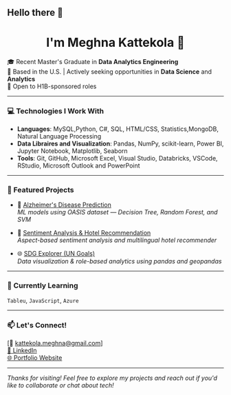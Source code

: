 ## Hello there 👋
<h1 align="center">I'm Meghna Kattekola 👋</h1>

🎓 Recent Master's Graduate in **Data Analytics Engineering**  
📍 Based in the U.S. | Actively seeking opportunities in **Data Science** and **Analytics**  
💼 Open to H1B-sponsored roles  

---

### 💻 Technologies I Work With
- **Languages**: MySQL,Python, C#, SQL, HTML/CSS, Statistics,MongoDB, Natural Language Processing
- **Data Libraires and Visualization**: Pandas, NumPy, scikit-learn, Power BI, Jupyter Notebook, Matplotlib, Seaborn
- **Tools**: Git, GitHub, Microsoft Excel, Visual Studio, Databricks, VSCode, RStudio, Microsoft Outlook and PowerPoint

---

### 🌟 Featured Projects

- 🧠 [Alzheimer's Disease Prediction](https://github.com/mkattekola/Alzheimers-Disease-Prediction-using-Machine-Learning)  
   *ML models using OASIS dataset — Decision Tree, Random Forest, and SVM*

- 🏨 [Sentiment Analysis & Hotel Recommendation](https://github.com/mkattekola/Sentiment-Analysis-and-Recommendations-for-Hotels)  
   *Aspect-based sentiment analysis and multilingual hotel recommender*

- 🌐 [SDG Explorer (UN Goals)](https://github.com/mkattekola/United-Nations-Sustainable-Development-Goals-SDG-Explorer-6-16-17)  
   *Data visualization & role-based analytics using pandas and geopandas*

---

### 🌱 Currently Learning
`Tableu`,  `JavaScript`,  `Azure`

---

### 📫 Let's Connect!
[📧 kattekola.meghna@gmail.com]  
[💼 LinkedIn](https://www.linkedin.com/in/meghnadk)  
[🌐 Portfolio Website](https://github.com/mkattekola/mkattekola)

---

*Thanks for visiting! Feel free to explore my projects and reach out if you'd like to collaborate or chat about tech!*

<!--
**mKattekola/mKattekola** is a ✨ _special_ ✨ repository because its `README.md` (this file) appears on your GitHub profile.

Here are some ideas to get you started:

- 🔭 I’m currently working on ...
- 🌱 I’m currently learning ...
- 👯 I’m looking to collaborate on ...
- 🤔 I’m looking for help with ...
- 💬 Ask me about ...
- 📫 How to reach me: ...
- 😄 Pronouns: ...
- ⚡ Fun fact: ...
-->
